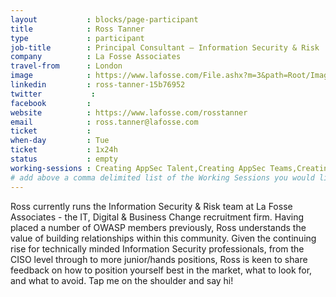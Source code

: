 ```yaml
---
layout           : blocks/page-participant
title            : Ross Tanner
type             : participant
job-title        : Principal Consultant – Information Security & Risk
company          : La Fosse Associates
travel-from      : London
image            : https://www.lafosse.com/File.ashx?m=3&path=Root/Images/Team/Bio%20Pages/Ross_Tanner_-_no_logo_2.jpg
linkedin         : ross-tanner-15b76952
twitter           :
facebook         :
website          : https://www.lafosse.com/rosstanner
email            : ross.tanner@lafosse.com
ticket           :
when-day         : Tue
ticket           : 1x24h
status           : empty
working-sessions : Creating AppSec Talent,Creating AppSec Teams,Creating AppSec Talent (next 100k professionals),Recruiting AppSec Talent,Security Champions
# add above a comma delimited list of the Working Sessions you would like to attend (use the session's title)
---
```


Ross currently runs the Information Security & Risk team at La Fosse Associates - the IT, Digital & Business Change recruitment firm. Having placed a number of OWASP members previously, Ross understands the value of building relationships within this community. Given the continuing rise for technically minded Information Security professionals, from the CISO level through to more junior/hands positions, Ross is keen to share feedback on how to position yourself best in the market, what to look for, and what to avoid. Tap me on the shoulder and say hi!

